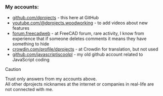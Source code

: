 
### My accounts:

* [github.com/dprojects](https://github.com/dprojects) - this here at GitHub
* [youtube.com/@dprojects.woodworking](https://www.youtube.com/@dprojects.woodworking/videos) - to add videos about new features
* [forum.freecadweb](https://forum.freecadweb.org/search.php?author_id=13594&sr=posts) - at FreeCAD forum, rare activity, I know from experience that if someone deletes comments it means they have something to hide
* [crowdin.com/profile/dprojects](https://crowdin.com/profile/dprojects) - at Crowdin for translation, but not used
* [github.com/javascriptiscoolpl](https://github.com/javascriptiscoolpl) - my old github account related to JavaScript coding

> [!CAUTION]
> Trust only answers from my accounts above. <br>
> All other dprojects nicknames at the internet or companies in real-life are not connected with me.
